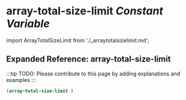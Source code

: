 # **array-total-size-limit** *Constant Variable*

import ArrayTotalSizeLimit from './_arraytotalsizelimit.md';

<ArrayTotalSizeLimit />

## Expanded Reference: array-total-size-limit

:::tip
TODO: Please contribute to this page by adding explanations and examples
:::

```lisp
(array-total-size-limit )
```
